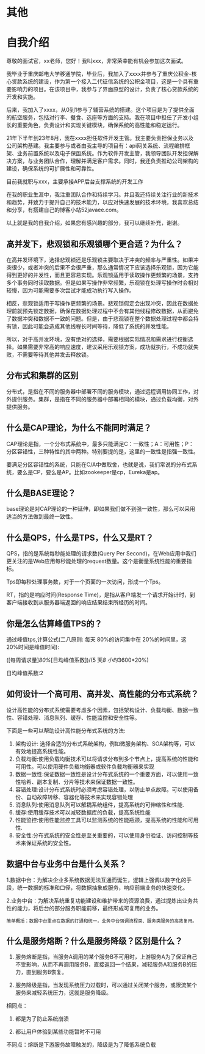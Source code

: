 # 其他

# 自我介绍

尊敬的面试官，xx老师，您好！我叫xxx，非常荣幸能有机会参加这次面试。

我毕业于重庆邮电大学移通学院，毕业后，我加入了xxxx并参与了重庆公积金-核心贷款系统的建设，作为第一个接入二代征信系统的公积金项目，这是一个具有重要影响力的项目。在该项目中，我参与了界面原型的设计，负责了核心贷款系统的开发和实施。

后来，我加入了xxxx，从0到1参与了辅营系统的搭建。这个项目是为了提供全面的航空服务，包括对行李、餐食、选座等方面的支持。我在项目中担任了开发小组长的重要角色，负责设计和实现关键模块，确保系统的高性能和稳定运行。

21年下半年到23年8月，我在xxxx担任软件开发主管。我主要负责担保业务以及公司架构基建。我主要参与或者由我主导的项目有：api网关系统、流程编排框架、业务前置系统以及电子保函系统。作为软件开发主管，我领导团队开发担保解决方案，与业务团队合作，理解并满足客户需求。同时，我还负责推动公司架构的建设，确保系统的可扩展性和可靠性。

目前我就职与xxx，主要承接APP后台支撑系统的开发工作

在我的职业生涯中，我注重团队合作和持续学习。并且我还持续关注行业的新技术和趋势，并致力于提升自己的技术能力，以应对快速发展的技术环境，我喜欢总结和分享，有搭建自己的博客小站52javaee.com。

以上就是我的自我介绍，如果您有感兴趣的部分，我可以继续补充，谢谢。



## 高并发下，悲观锁和乐观锁哪个更合适？为什么？

在高并发环境下，选择悲观锁还是乐观锁主要取决于冲突的频率与严重性。如果冲突很少，或者冲突的后果不会很严重，那么通常情况下应该选择乐观锁，因为它能得到更好的并发性，而且更容易实现。乐观锁适用于读取操作更频繁的场景，支持多个事务同时读取数据。但是如果写操作非常频繁，乐观锁在处理写操作时会相对较慢，因为可能需要多次尝试才能成功执行写入操作。

相反，悲观锁适用于写操作更频繁的场景。悲观锁假定会出现冲突，因此在数据处理前就预先锁定数据，确保在数据处理过程中不会有其他线程修改数据，从而避免了数据冲突和数据不一致的问题。但是，由于悲观锁在整个数据处理过程中都会持有锁，因此可能会造成其他线程长时间等待，降低了系统的并发性能。

所以，对于高并发环境，没有绝对的选择，需要根据实际情况和需求进行权衡选择。如果需要非常高的响应速度，建议采用乐观锁方案，成功就执行，不成功就失败，不需要等待其他并发去释放锁。



## 分布式和集群的区别

分布式，是指在不同的服务器中部署不同的服务模块，通过远程调用协同工作，对外提供服务。集群，是指在不同的服务器中部署相同的模块，通过负载均衡，对外提供服务。



## 什么是CAP理论，为什么不能同时满足？

CAP理论是指，一个分布式系统中，最多只能满足C：一致性；A：可用性；P：分区容错性，三种特性的其中两种。特别要提的是，这里的一致性是指强一致性。

要满足分区容错性的系统，只能在C/A中做取舍，也就是说，我们常说的分布式系统，要么是CP，要么是AP。比如zookeeper是cp，Eureka是ap。



## 什么是BASE理论？

base理论是对CAP理论的一种延伸，即如果我们做不到强一致性，那么可以采用适当的方法做到最终一致性。



## 什么是QPS，什么是TPS，什么又是RT？

QPS，指的是系统每秒能处理的请求数(Query Per Second)，在Web应用中我们更关注的是Web应用每秒能处理的request数量。这个是衡量系统性能的重要指标。

Tps即每秒处理事务数，对于一个页面的一次访问，形成一个Tps。

RT，指的是响应时间(Response Time)，是指从客户端发一个请求开始计时，到客户端接收到从服务器端返回的响应结果结束所经历的时间。



## 你是怎么估算峰值TPS的？

通过峰值tps,计算公式(二八原则: 每天 80%的访问集中在 20%的时间里，这 20%时间是峰值时间):

([每周请求量]*80%*[日均峰值系数])/(5 天*8 小时*3600*20%)

日均峰值系数:2



## 如何设计一个高可用、高并发、高性能的分布式系统？

设计高性能的分布式系统需要考虑多个因素，包括架构设计、负载均衡、数据一致性、容错处理、消息队列、缓存、性能监控和安全性等。

下面是一些可以帮助设计高性能分布式系统的方法:

1. 架构设计: 选择合适的分布式系统架构，例如微服务架构、SOA架构等，可以有效地提高系统性能。
2. 负载均衡:使用负载均衡技术可以将请求分布到多个节点上，提高系统的性能和可用性。可以使用硬件负载均衡器或软件负载均衡器来实现
3. 数据一致性:保证数据一致性是设计分布式系统的一个重要方面，可以使用一致性哈希、副本复制、分片等技术来保证数据一致性。
4. 容错处理:设计分布式系统时必须考虑容错处理，以防止单点故障。可以使用备份、自动故障转移、容器化等技术来实现容错处理
5. 消息队列:使用消息队列可以解耦系统组件，提高系统的可伸缩性和性能.
6. 缓存:使用缓存技术可以减轻数据库的负载，提高系统性能
7. 性能监控:使用性能监控工具可以监测系统的性能瓶颈，提高系统的性能和可用性.
8. 安全性:分布式系统的安全性是至关重要的，可以使用身份验证、访问控制等技术来保证系统的安全性。



## 数据中台与业务中台是什么关系？

1.数据中台：为解决企业多系统数据无法互通而诞生，逻辑上强调以数字化的手段，统一数据的标准和口径，将数据抽象成服务，响应前端业务的快速变化。

2.业务中台：为解决系统重复功能建设和维护带来的资源浪费，通过提炼出业务共性的能力，将后台的部分服务职能前移，最终形成可复用的业务。

`简单概括：数据中台重点在数据的打通和统一，业务中台强调流程类、服务类服务的高效复用。`

## 什么是服务熔断？什么是服务降级？区别是什么？

1. 服务熔断是指，当服务A调⽤的某个服务B不可⽤时，上游服务A为了保证⾃⼰不受影响，从⽽不再调⽤服务B，直接返回⼀个结果，减轻服务A和服务B的压⼒，直到服务B恢复。

2. 服务降级是指，当发现系统压⼒过载时，可以通过关闭某个服务，或限流某个服务来减轻系统压⼒，这就是服务降级。

相同点：

1. 都是为了防⽌系统崩溃

2. 都让⽤户体验到某些功能暂时不可⽤

不同点：熔断是下游服务故障触发的，降级是为了降低系统负载

